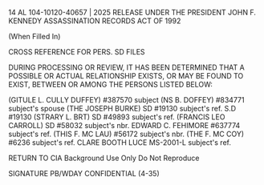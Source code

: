 14 AL
104-10120-40657 | 2025 RELEASE UNDER THE PRESIDENT JOHN F. KENNEDY ASSASSINATION RECORDS ACT OF 1992

(When Filled In)

CROSS REFERENCE FOR PERS. SD FILES

DURING PROCESSING OR REVIEW, IT HAS BEEN DETERMINED THAT A POSSIBLE OR ACTUAL RELATIONSHIP EXISTS, OR MAY BE FOUND TO EXIST, BETWEEN OR AMONG THE PERSONS LISTED BELOW:

(GITULE L. CULLY DUFFEY) #387570 subject
(NS B. DOFFEY) #834771 subject's spouse
(THE JOSEPH BURKE) SD #19130 subject's ref.
S.D #19130
(STRARY L. BRT) SD #49893 subject's ref.
(FRANCIS LEO CARROLL) SD #58032 subject's nbr.
EDWARD C. FEHIMORE #637774 subject's ref.
(THIS F. MC LAU) #56172 subject's nbr.
(THE F. MC COY) #6236 subject's ref.
CLARE BOOTH LUCE MS-2001-L subject's ref.

RETURN TO CIA
Background Use Only
Do Not Reproduce

SIGNATURE
PB/WDAY
CONFIDENTIAL (4-35)
